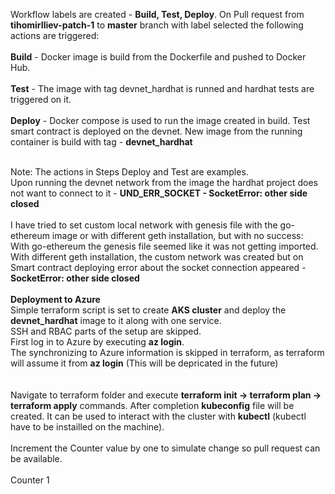 Workflow labels are created - **Build, Test, Deploy**. On Pull request from **tihomirIliev-patch-1** to **master** branch with label selected the following actions are triggered:<br><br>
**Build** - Docker image is build from the Dockerfile and pushed to Docker Hub.<br><br>
**Test** - The image with tag devnet_hardhat is runned and hardhat tests are triggered on it.<br><br>
**Deploy** - Docker compose is used to run the image created in build. Test smart contract is deployed on the devnet. New image from the running container is build with tag - **devnet_hardhat**<br><br>

Note: The actions in Steps Deploy and Test are examples.<br> Upon running the devnet network from the image the hardhat project does not want to connect to it - **UND_ERR_SOCKET - SocketError: other side closed** <br><br>I have tried to set custom local network with genesis file with the go-ethereum image or with different geth installation, but with no success: <br>With go-ethereum the genesis file seemed like it was not getting imported.<br>With different geth installation, the custom network was created but on Smart contract deploying error about the socket connection appeared - **SocketError: other side closed**
<br><br>
**Deployment to Azure**<br>
Simple terraform script is set to create **AKS cluster** and deploy the **devnet_hardhat** image to it along with one service.<br> SSH and RBAC parts of the setup are skipped.<br>First log in to Azure by executing **az login**. <br>The synchronizing to Azure information is skipped in terraform, as terraform will assume it from **az login** (This will be depricated in the future)<br><br>  
Navigate to terraform folder and execute **terraform init -> terraform plan -> terraform apply** commands. After completion **kubeconfig** file will be created. It can be used to interact with the cluster with **kubectl** (kubectl have to be instailled on the machine). 
<br><br>Increment the Counter value by one to simulate change so pull request can be available.<br><br>
Counter 1


